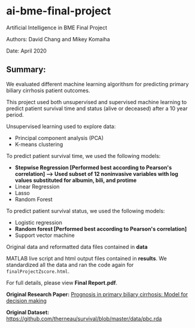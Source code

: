 # ai-bme-final-project

Artificial Intelligence in BME Final Project

Authors: David Chang and Mikey Komaiha

Date: April 2020

## Summary: 

We evaluated different machine learning algorithsm for predicting primary biliary cirrhosis patient outcomes. 

This project used both unsupervised and supervised machine learning to predict patient survival time and status (alive or deceased) after a 10 year period.

Unsupervised learning used to explore data:

- Principal component analysis (PCA)
- K-means clustering

To predict patient survival time, we used the following models:

 - **Stepwise Regression [Performed best according to Pearson's correlation] --> Used subset of 12 noninvasive variables with log values substituted for albumin, bili, and protime**
 - Linear Regression
 - Lasso
 - Random Forest

To predict patient survival status, we used the following models:

- Logistic regression
- **Random forest [Performed best according to Pearson's correlation]**
- Support vector machine

Original data and reformatted data files contained in **data**

MATLAB live script and html output files contained in **results**. We standardized all the data and ran the code again for `finalProjectZscore.html`.

For full details, please view **Final Report.pdf**.

**Original Research Paper:** [Prognosis in primary biliary cirrhosis: Model for decision making](https://aasldpubs.onlinelibrary.wiley.com/doi/abs/10.1002/hep.1840100102)

**Original Dataset:** https://github.com/therneau/survival/blob/master/data/pbc.rda
